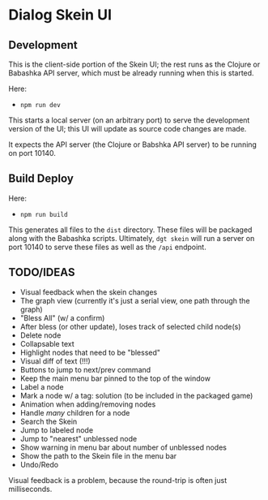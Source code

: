 # Dialog Skein UI

## Development

This is the client-side portion of the Skein UI; the rest runs as the Clojure or Babashka API server, which must be already running when this is started.

Here:

- `npm run dev`

This starts a local server (on an arbitrary port) to serve the development version of the UI; this UI will update as source code changes are made.

It expects the API server (the Clojure or Babshka API server) to be running on port 10140.

## Build Deploy

Here:

- `npm run build`

This generates all files to the `dist` directory.  These files will be packaged along with the Babashka scripts.  Ultimately, `dgt skein` will run
a server on port 10140 to serve these files as well as the `/api` endpoint.

## TODO/IDEAS

- Visual feedback when the skein changes
- The graph view (currently it's just a serial view, one path through the graph)
- "Bless All" (w/ a confirm)
- After bless (or other update), loses track of selected child node(s)
- Delete node
- Collapsable text
- Highlight nodes that need to be "blessed"
- Visual diff of text (!!!)
- Buttons to jump to next/prev command
- Keep the main menu bar pinned to the top of the window
- Label a node
- Mark a node w/ a tag: solution (to be included in the packaged game)
- Animation when adding/removing nodes
- Handle *many* children for a node
- Search the Skein
- Jump to labeled node
- Jump to "nearest" unblessed node
- Show warning in menu bar about number of unblessed nodes
- Show the path to the Skein file in the menu bar
- Undo/Redo

Visual feedback is a problem, because the round-trip is often just milliseconds.
